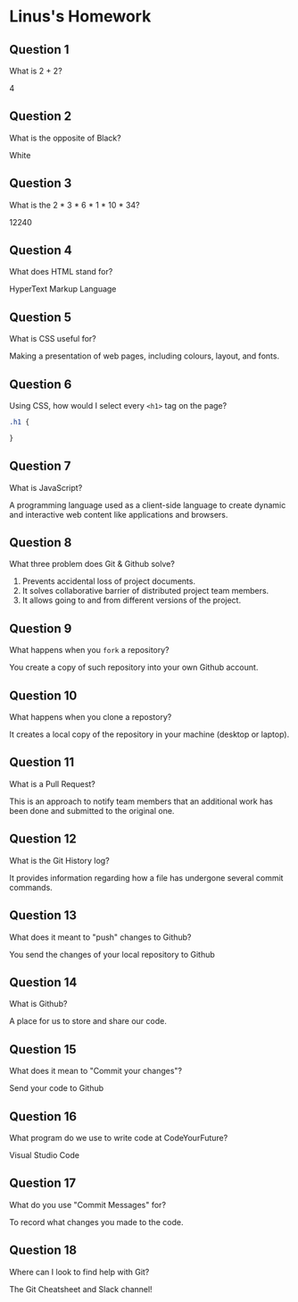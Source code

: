 # Linus's Homework

## Question 1

What is 2 + 2?

4

## Question 2

What is the opposite of Black?

White

## Question 3

What is the  2 * 3 * 6 * 1 * 10 * 34?

12240

## Question 4 

What does HTML stand for?

HyperText Markup Language

## Question 5

What is CSS useful for?

Making a presentation of web pages, including colours, layout, and fonts.

## Question 6

Using CSS, how would I select every `<h1>` tag on the page?

```css
.h1 {

}
```

## Question 7

What is JavaScript?

A programming language used as a client-side language to create dynamic and interactive web content like applications and browsers.

## Question 8

What three problem does Git & Github solve?

1) Prevents accidental loss of project documents.
2) It solves collaborative barrier of distributed project team members.
3) It allows going to and from different versions of the project.
## Question 9

What happens when you `fork` a repository?

You create a copy of such repository into your own Github account.

## Question 10 

What happens when you clone a repostory?

It creates a local copy of the repository in your machine (desktop or laptop).

## Question 11

What is a Pull Request?

This is an approach to notify team members that an additional work has been done and submitted to the original one.

## Question 12

What is the Git History log?

It provides information regarding how a file has undergone several commit commands.

## Question 13

What does it meant to "push" changes to Github?

You send the changes of your local repository to Github

## Question 14

What is Github?

A place for us to store and share our code.

## Question 15

What does it mean to "Commit your changes"?

Send your code to Github

## Question 16

What program do we use to write code at CodeYourFuture?

Visual Studio Code

## Question 17

What do you use "Commit Messages" for?

To record what changes you made to the code.

## Question 18

Where can I look to find help with Git?

The Git Cheatsheet and Slack channel!
